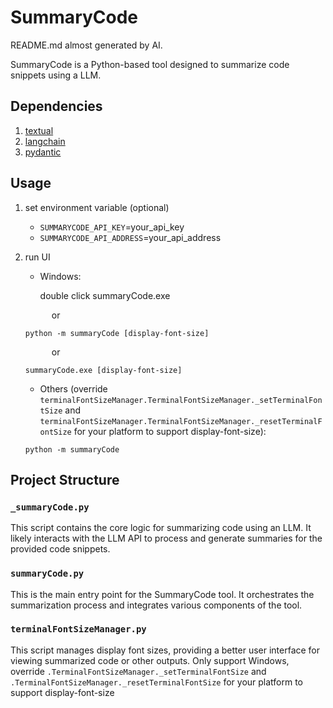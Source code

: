 # SummaryCode

README.md almost generated by AI.

SummaryCode is a Python-based tool designed to summarize code snippets using a LLM.

## Dependencies

1. [textual](https://textual.textualize.io/getting_started/)
2. [langchain](https://python.langchain.com/docs/how_to/installation/)
3. [pydantic](https://docs.pydantic.dev/latest/install/)

## Usage

1. set environment variable (optional)
   - `SUMMARYCODE_API_KEY`=your_api_key
   - `SUMMARYCODE_API_ADDRESS`=your_api_address

2. run UI
   - Windows:

        double click summaryCode.exe

    &emsp;&emsp;&emsp;or

   ```shell
   python -m summaryCode [display-font-size]
   ```

    &emsp;&emsp;&emsp;or

   ```shell
   summaryCode.exe [display-font-size]
   ```

   - Others (override `terminalFontSizeManager.TerminalFontSizeManager._setTerminalFontSize` and `terminalFontSizeManager.TerminalFontSizeManager._resetTerminalFontSize` for your platform to support display-font-size):

   ```shell
   python -m summaryCode
   ```

## Project Structure

### `_summaryCode.py`

This script contains the core logic for summarizing code using an LLM. It likely interacts with the LLM API to process and generate summaries for the provided code snippets.

### `summaryCode.py`

This is the main entry point for the SummaryCode tool. It orchestrates the summarization process and integrates various components of the tool.

### `terminalFontSizeManager.py`

This script manages display font sizes, providing a better user interface for viewing summarized code or other outputs.
Only support Windows, override `.TerminalFontSizeManager._setTerminalFontSize` and `.TerminalFontSizeManager._resetTerminalFontSize` for your platform to support display-font-size
